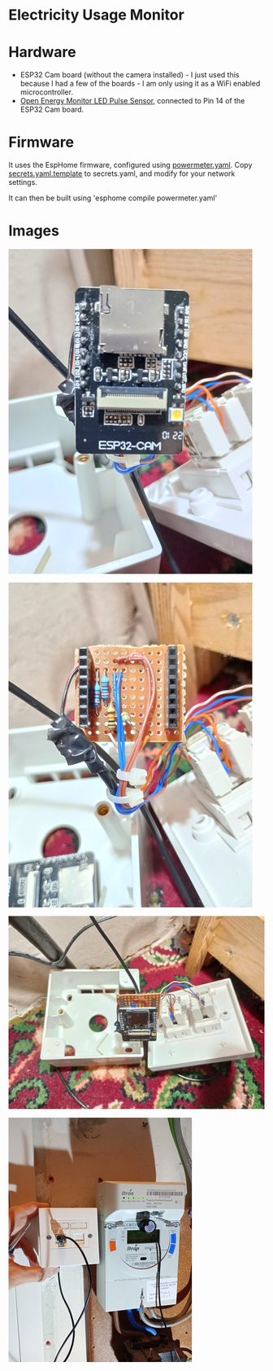 # Electricity Usage Monitor

# Hardware

  - ESP32 Cam board (without the camera installed) - I just used this because I had a few of the boards - I am only using it as a WiFi enabled microcontroller.
  - [Open Energy Monitor LED Pulse Sensor](https://shop.openenergymonitor.com/optical-utility-meter-led-pulse-sensor/), connected to Pin 14 of the ESP32 Cam board.

# Firmware
It uses the EspHome firmware, configured using [powermeter.yaml](powermeter.yaml).
Copy [secrets.yaml.template](secrets.yaml.template) to secrets.yaml, and modify for your network settings.

It can then be built using 'esphome compile powermeter.yaml'

# Images
![Microcontroller Board](images/microcontroller_board.jpg)

![Signal Conditioning Board](images/signal_conditioning.jpg)

![Assembly](images/assembly.jpg)

![Installation](images/installation.jpg)




